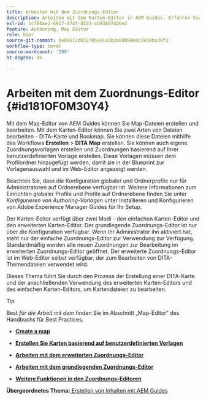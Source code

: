 ```yaml
---
title: Arbeiten mit dem Zuordnungs-Editor
description: Arbeiten mit dem Karten-Editor in AEM Guides. Erfahren Sie, wie Sie im AEM-Zuordnungs-Editor eine Zuordnungsdatei erstellen und bearbeiten.
exl-id: 1c780ae2-6917-474f-8222-cb93807426e2
feature: Authoring, Map Editor
role: User
source-git-commit: be06612d832785a91a3b2a89b84e0c2438ba30f2
workflow-type: tm+mt
source-wordcount: '299'
ht-degree: 0%

---
```


# Arbeiten mit dem Zuordnungs-Editor {#id181OF0M30Y4}

Mit dem Map-Editor von AEM Guides können Sie Map-Dateien erstellen und bearbeiten. Mit dem Karten-Editor können Sie zwei Arten von Dateien bearbeiten - DITA-Karte und Bookmap. Sie können diese Dateien mithilfe des Workflows **Erstellen** \> **DITA Map** erstellen. Sie können auch eigene Zuordnungsvorlagen erstellen und Zuordnungen basierend auf Ihrer benutzerdefinierten Vorlage erstellen. Diese Vorlagen müssen dem Profilordner hinzugefügt werden, damit sie in der Blueprint zur Vorlagenauswahl und im Web-Editor angezeigt werden.

Beachten Sie, dass die Konfiguration globaler und Ordnerprofile nur für Administratoren auf Ordnerebene verfügbar ist. Weitere Informationen zum Einrichten globaler Profile und Profile auf Ordnerebene finden Sie unter *Konfigurieren von Authoring-Vorlagen* unter Installieren und Konfigurieren von Adobe Experience Manager Guides für Ihr Setup.

Der Karten-Editor verfügt über zwei Modi - den einfachen Karten-Editor und den erweiterten Karten-Editor. Der grundlegende Zuordnungs-Editor ist nur über die Konfiguration verfügbar. Wenn Ihr Administrator ihn aktiviert hat, steht nur der einfache Zuordnungs-Editor zur Verwendung zur Verfügung. Standardmäßig werden alle neuen Zuordnungen zur Bearbeitung im erweiterten Zuordnungs-Editor geöffnet. Der erweiterte Zuordnungs-Editor ist im Web-Editor selbst verfügbar, der zum Bearbeiten von DITA-Themendateien verwendet wird.

Dieses Thema führt Sie durch den Prozess der Erstellung einer DITA-Karte und der anschließenden Verwendung des erweiterten Karten-Editors und des einfachen Karten-Editors, um Kartendateien zu bearbeiten.

>[!TIP]
>
> Best *für die Arbeit mit dem* finden Sie im Abschnitt „Map-Editor“ des Handbuchs für Best Practices.

- **[Create a map](map-editor-create-map.md)**

- **[Erstellen Sie Karten basierend auf benutzerdefinierten Vorlagen](create-maps-customized-templates.md)**

- **[Arbeiten mit dem erweiterten Zuordnungs-Editor](map-editor-advanced-map-editor.md)**

- **[Arbeiten mit dem grundlegenden Zuordnungs-Editor](map-editor-basic-map-editor.md)**

- **[Weitere Funktionen in den Zuordnungs-Editoren](map-editor-other-features.md)**


**Übergeordnetes Thema:**[ Erstellen von Inhalten mit AEM Guides](authoring-content-xml-doc.md)
